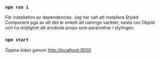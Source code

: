 ### `npm run i`
För installation av dependencies. 
Jag har valt att installera Styled Component pga av att det är enkelt att namnge varibler,
nesta css Objekt och ha möjlighet att använda props som parametrar i stylingen. 

### `npm start `
Öppna sidan genom [http://localhost:3000](http://localhost:3000)



